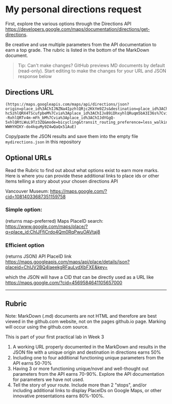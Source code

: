 # My personal directions request

First, explore the various options through the Directions API https://developers.google.com/maps/documentation/directions/get-directions. 

Be creative and use multiple parameters from the API documentation to earn a top grade. The rubric is listed in the bottom of the MarkDown document. 

> Tip: Can't make changes? GitHub previews MD documents by default (read-only). Start editing to make the changes for your URL and JSON response below

## Directions URL

```
(https://maps.googleapis.com/maps/api/directions/json?origin=place_id%3AChIJNZNa4IpzhlQRjc2KkYm9ZJs&destination=place_id%3AChIJhSw0yn1xhlQRovW0FzTiNNY&waypoints=place_id%3AChIJHZSzNzNyhlQRzmus61cqE5Y%7Cplace_id%3AChIJs6v-hc5zhlQRX4TScufpbeM%7Cvia%3Aplace_id%3AChIJx89iDhxyhlQRuqm5bA3I36s%7Cvia%3Aplace_id%3AChIJT7nx--RxhlQRTv4m-mFh_bM%7Cvia%3Aplace_id%3AChIJdYGgQ-5xhlQRtLWuL9Tz3ZQ&mode=bicycling&transit_routing_preference=less_walking&avoid=highways&key=AIzaSyCM-WWHYHIKY-do4kquMy9Z4wQaQx51AuE)
```

Copy/paste the JSON results and save them into the empty file ```mydirections.json``` in this repository

## Optional URLs

Read the Rubric to find out about what options exist to earn more marks. Here is where you can provide these additional links to place ids or other items telling a story about your chosen directions API

Vancouver Museum: https://maps.google.com/?cid=10814033687351159758

### Simple option:

(returns map-preferred) Maps PlaceID search: https://www.google.com/maps/place/?q=place_id:ChIJFfiCrdo4Qm0RqPwuOAVtaj8
### Efficient option

(returns JSON) API PlaceID link https://maps.googleapis.com/maps/api/place/details/json?placeid=ChIJV2BQ4laeekgRFauLvdXbFXE&key=<INSERTKEY>

  which the JSON will have a CID that can be directly used as a URL like https://maps.google.com/?cid=4569584641105657000


____
## Rubric

Note: MarkDown (.md) documents are not HTML and therefore are best viewed in the github.com website, not on the pages github.io page. Marking will occur using the github.com source. 

This is part of your first practical lab in Week 3 

1. A working URL properly documented in the MarkDown and results in the JSON file with a unique origin and destination in directions earns 50%
2. Including one to four additional functioning unique parameters from the API earns 50-70%
3. Having 3 or more functioning unique/novel and well-thought out parameters from the API earns 70-90%. Explore the API documentation for parameters we have not used.
4. Tell the story of your route. Include more than 2 "stops", and/or including additional links to display PlaceIDs on Google Maps, or other innovative presentations earns 80%-100%. 
